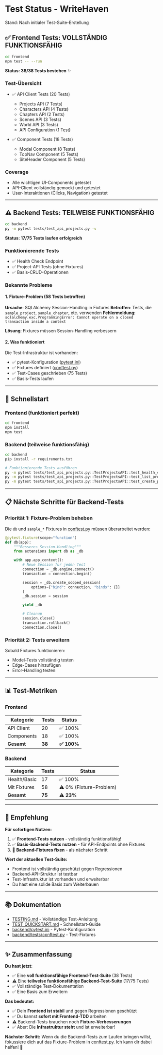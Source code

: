 # Test Status - WriteHaven

Stand: Nach initialer Test-Suite-Erstellung

## ✅ Frontend Tests: VOLLSTÄNDIG FUNKTIONSFÄHIG

```bash
cd frontend
npm test -- --run
```

**Status: 38/38 Tests bestehen** ✨

### Test-Übersicht
- ✅ API Client Tests (20 Tests)
  - Projects API (7 Tests)
  - Characters API (4 Tests)
  - Chapters API (2 Tests)
  - Scenes API (3 Tests)
  - World API (3 Tests)
  - API Configuration (1 Test)

- ✅ Component Tests (18 Tests)
  - Modal Component (8 Tests)
  - TopNav Component (5 Tests)
  - SiteHeader Component (5 Tests)

### Coverage
- Alle wichtigen UI-Components getestet
- API-Client vollständig gemockt und getestet
- User-Interaktionen (Clicks, Navigation) getestet

---

## ⚠️ Backend Tests: TEILWEISE FUNKTIONSFÄHIG

```bash
cd backend
py -m pytest tests/test_api_projects.py -v
```

**Status: 17/75 Tests laufen erfolgreich**

### Funktionierende Tests
- ✅ Health Check Endpoint
- ✅ Project-API Tests (ohne Fixtures)
- ✅ Basis-CRUD-Operationen

### Bekannte Probleme

#### 1. Fixture-Problem (58 Tests betroffen)
**Ursache**: SQLAlchemy Session-Handling in Fixtures
**Betroffen**: Tests, die `sample_project`, `sample_chapter`, etc. verwenden
**Fehlermeldung**: `sqlalchemy.exc.ProgrammingError: Cannot operate on a closed transaction inside a context`

**Lösung**: Fixtures müssen Session-Handling verbessern

#### 2. Was funktioniert
Die Test-Infrastruktur ist vorhanden:
- ✅ pytest-Konfiguration ([pytest.ini](backend/pytest.ini))
- ✅ Fixtures definiert ([conftest.py](backend/tests/conftest.py))
- ✅ Test-Cases geschrieben (75 Tests)
- ✅ Basis-Tests laufen

---

## 🚀 Schnellstart

### Frontend (funktioniert perfekt)
```bash
cd frontend
npm install
npm test
```

### Backend (teilweise funktionsfähig)
```bash
cd backend
pip install -r requirements.txt

# Funktionierende Tests ausführen
py -m pytest tests/test_api_projects.py::TestProjectsAPI::test_health_check -v
py -m pytest tests/test_api_projects.py::TestProjectsAPI::test_list_projects_empty -v
py -m pytest tests/test_api_projects.py::TestProjectsAPI::test_create_project -v
```

---

## 📋 Nächste Schritte für Backend-Tests

### Priorität 1: Fixture-Problem beheben
Die `db` und `sample_*` Fixtures in [conftest.py](backend/tests/conftest.py) müssen überarbeitet werden:

```python
@pytest.fixture(scope="function")
def db(app):
    """Besseres Session-Handling"""
    from extensions import db as _db

    with app.app_context():
        # Neue Session für jeden Test
        connection = _db.engine.connect()
        transaction = connection.begin()

        session = _db.create_scoped_session(
            options={"bind": connection, "binds": {}}
        )
        _db.session = session

        yield _db

        # Cleanup
        session.close()
        transaction.rollback()
        connection.close()
```

### Priorität 2: Tests erweitern
Sobald Fixtures funktionieren:
- Model-Tests vollständig testen
- Edge-Cases hinzufügen
- Error-Handling testen

---

## 📊 Test-Metriken

### Frontend
| Kategorie | Tests | Status |
|-----------|-------|--------|
| API Client | 20 | ✅ 100% |
| Components | 18 | ✅ 100% |
| **Gesamt** | **38** | **✅ 100%** |

### Backend
| Kategorie | Tests | Status |
|-----------|-------|--------|
| Health/Basic | 17 | ✅ 100% |
| Mit Fixtures | 58 | ⚠️ 0% (Fixture-Problem) |
| **Gesamt** | **75** | **⚠️ 23%** |

---

## 🎯 Empfehlung

**Für sofortigen Nutzen:**
1. ✅ **Frontend-Tests nutzen** - vollständig funktionsfähig!
2. ✅ **Basis-Backend-Tests nutzen** - für API-Endpoints ohne Fixtures
3. 🔧 **Backend-Fixtures fixen** - als nächster Schritt

**Wert der aktuellen Test-Suite:**
- Frontend ist vollständig geschützt gegen Regressionen
- Backend-API-Struktur ist testbar
- Test-Infrastruktur ist vorhanden und erweiterbar
- Du hast eine solide Basis zum Weiterbauen

---

## 📚 Dokumentation

- [TESTING.md](TESTING.md) - Vollständige Test-Anleitung
- [TEST_QUICKSTART.md](TEST_QUICKSTART.md) - Schnellstart-Guide
- [backend/pytest.ini](backend/pytest.ini) - Pytest-Konfiguration
- [backend/tests/conftest.py](backend/tests/conftest.py) - Test-Fixtures

---

## ✨ Zusammenfassung

**Du hast jetzt:**
- ✅ Eine **voll funktionsfähige Frontend-Test-Suite** (38 Tests)
- ⚠️ Eine **teilweise funktionsfähige Backend-Test-Suite** (17/75 Tests)
- ✅ Vollständige Test-Dokumentation
- ✅ Eine Basis zum Erweitern

**Das bedeutet:**
- ✅ Dein **Frontend ist stabil** und gegen Regressionen geschützt
- ✅ Du kannst **sofort mit Frontend-TDD** arbeiten
- ⚠️ Backend-Tests brauchen noch **Fixture-Verbesserungen**
- ✅ Aber: Die **Infrastruktur steht** und ist erweiterbar!

**Nächster Schritt:**
Wenn du die Backend-Tests zum Laufen bringen willst, fokussiere dich auf das Fixture-Problem in [conftest.py](backend/tests/conftest.py). Ich kann dir dabei helfen! 🚀
